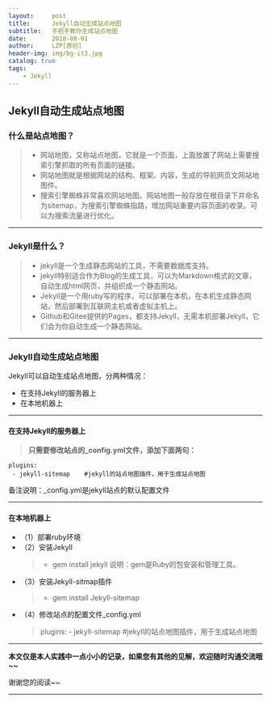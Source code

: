 ```yaml
---
layout:     post
title:      Jekyll自动生成站点地图
subtitle:   手把手教你生成站点地图
date:       2018-08-01
author:     LZP[原创]
header-img: img/bg-it3.jpg
catalog: true
tags:
    - Jekyll
---
```


## Jekyll自动生成站点地图 

### 什么是站点地图？
>* 网站地图，又称站点地图，它就是一个页面，上面放置了网站上需要搜索引擎抓取的所有页面的链接。
>* 网站地图就是根据网站的结构、框架、内容，生成的导航网页文网站地图件。
>* 搜索引擎蜘蛛非常喜欢网站地图。网站地图一般存放在根目录下并命名为sitemap，为搜索引擎蜘蛛指路，增加网站重要内容页面的收录。可以为搜索流量进行优化。

----

### Jekyll是什么？

>* jekyll是一个生成静态网站的工具，不需要数据库支持。
>* jekyll特别适合作为Blog的生成工具，可以为Markdown格式的文章，自动生成html网页，并组织成一个静态网站。
>* Jekyll是一个用ruby写的程序，可以部署在本机，在本机生成静态网站，然后部署到互联网主机或者虚拟主机上。
>* Github和Gitee提供的Pages，都支持Jekyll，无需本机部署Jekyll，它们会为你自动生成一个静态网站。

----

### Jekyll自动生成站点地图

Jekyll可以自动生成站点地图，分两种情况：

* 在支持Jekyll的服务器上
* 在本地机器上

----

#### 在支持Jekyll的服务器上
> 
>**只需要修改站点的_config.yml文件，添加下面两句：**
```
plugins:
 - jekyll-sitemap    #jekyll的站点地图插件，用于生成站点地图
```
备注说明：_config.yml是jekyll站点的默认配置文件

-----

#### 在本地机器上

* （1）部署ruby环境
* （2）安装Jekyll
    > * gem install jekyll
    >说明：gem是Ruby的包安装和管理工具。
* （3）安装Jekyll-sitmap插件 
    > * gem install Jekyll-sitemap
* （4）修改站点的配置文件_config.yml 
    > 
    >  plugins:
    >    \- jekyll-sitemap    #jekyll的站点地图插件，用于生成站点地图



----
**本文仅是本人实践中一点小小的记录，如果您有其他的见解，欢迎随时沟通交流哦~~**
 
谢谢您的阅读~~

----